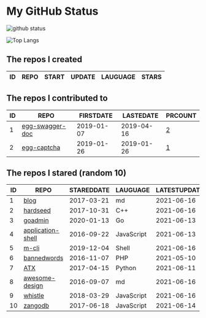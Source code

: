 # My GitHub Status

<img src="https://github-readme-stats-1.yihong0618.vercel.app/api?username=jc-lathander&show_icons=true&&&hide_title=true&count_private=true" alt="github status" />

![Top Langs](https://github-readme-stats-1.yihong0618.vercel.app/api/top-langs/?username=jc-lathander&layout=compact)

<!--START_SECTION:my_github-->
## The repos I created
| ID | REPO | START | UPDATE | LAUGUAGE | STARS |
|----|------|-------|--------|----------|-------|

## The repos I contributed to
| ID |                                REPO                                | FIRSTDATE  | LASTEDATE  |                                          PRCOUNT                                           |
|----|--------------------------------------------------------------------|------------|------------|--------------------------------------------------------------------------------------------|
|  1 | [egg-swagger-doc](https://github.com/Yanshijie-EL/egg-swagger-doc) | 2019-01-07 | 2019-04-16 | [2](https://github.com/Yanshijie-EL/egg-swagger-doc/pulls?q=is%3Apr+author%3Ajc-lathander) |
|  2 | [egg-captcha](https://github.com/Raoul1996/egg-captcha)            | 2019-01-26 | 2019-01-26 | [1](https://github.com/Raoul1996/egg-captcha/pulls?q=is%3Apr+author%3Ajc-lathander)        |

## The repos I stared (random 10)
| ID |                                    REPO                                    | STAREDDATE |  LAUGUAGE  | LATESTUPDATE |
|----|----------------------------------------------------------------------------|------------|------------|--------------|
|  1 | [blog](https://github.com/fouber/blog)                                     | 2017-03-21 | md         | 2021-06-16   |
|  2 | [hardseed](https://github.com/yangyangwithgnu/hardseed)                    | 2017-10-31 | C++        | 2021-06-16   |
|  3 | [goadmin](https://github.com/CrazyRocks/goadmin)                           | 2020-01-13 | Go         | 2021-06-13   |
|  4 | [application-shell](https://github.com/GoogleChromeLabs/application-shell) | 2016-09-22 | JavaScript | 2021-06-13   |
|  5 | [m-cli](https://github.com/rgcr/m-cli)                                     | 2019-12-04 | Shell      | 2021-06-16   |
|  6 | [bannedwords](https://github.com/spetacular/bannedwords)                   | 2016-11-07 | PHP        | 2021-05-10   |
|  7 | [ATX](https://github.com/NetEaseGame/ATX)                                  | 2017-04-15 | Python     | 2021-06-11   |
|  8 | [awesome-design](https://github.com/gztchan/awesome-design)                | 2016-09-07 | md         | 2021-06-16   |
|  9 | [whistle](https://github.com/avwo/whistle)                                 | 2018-03-29 | JavaScript | 2021-06-16   |
| 10 | [zangodb](https://github.com/erikolson186/zangodb)                         | 2017-06-18 | JavaScript | 2021-06-14   |

<!--END_SECTION:my_github-->
